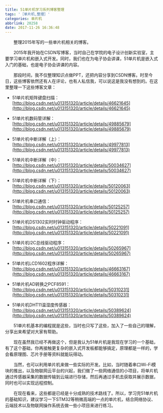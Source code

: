 ```yaml
---
title: 51单片机学习系列博客整理
tags: '［单片机,整理］'
categories: 单片机
abbrlink: 20258
date: 2017-11-26 16:36:48
---
```


　　整理2015年写的一些单片机相关的博客。

<!--more-->

　　2015年我开始在CSDN写博客，当时自己在学院的电子设计创新实验室，主要学习单片机和嵌入式开发。同时，我们也在为电子协会讲课，51单片机是嵌入式入门的基础，也是电子协会讲课的内容。

　　那段时间，我不仅整理知识点做PPT，还把内容分享到CSDN博客。时至今日，这些博客依然还有人在评论，也有人私信我，可以说这是我没有想到的。在这里整理一下这些博客文章：

- 51单片机矩阵键盘扫描：
[http://blog.csdn.net/u013151320/article/details/46621645](http://blog.csdn.net/u013151320/article/details/46621645)

- 51单片机数码管详解：
[http://blog.csdn.net/u013151320/article/details/49885679](http://blog.csdn.net/u013151320/article/details/49885679)

- 51单片机中断详解（上）：
[http://blog.csdn.net/u013151320/article/details/49977813](http://blog.csdn.net/u013151320/article/details/49977813)

- 51单片机中断详解（中）：
[http://blog.csdn.net/u013151320/article/details/50034627](http://blog.csdn.net/u013151320/article/details/50034627)

- 51单片机中断详解（下）：
[http://blog.csdn.net/u013151320/article/details/50120063](http://blog.csdn.net/u013151320/article/details/50120063)

- 51单片机串口通信：
[http://blog.csdn.net/u013151320/article/details/50125257](http://blog.csdn.net/u013151320/article/details/50125257)

- 51单片机DS1302实时时钟驱动程序：
[http://blog.csdn.net/u013151320/article/details/50221091](http://blog.csdn.net/u013151320/article/details/50221091)

-  51单片机I2C总线驱动程序：
[http://blog.csdn.net/u013151320/article/details/50265967](http://blog.csdn.net/u013151320/article/details/50265967)

- 51单片机LCD1602程序详解：
[http://blog.csdn.net/u013151320/article/details/46663167](http://blog.csdn.net/u013151320/article/details/46663167)

- 51单片机AD转换之PCF8591：
[http://blog.csdn.net/u013151320/article/details/50310231](http://blog.csdn.net/u013151320/article/details/50310231)

- 51单片机DHT11温湿度传感器：
[http://blog.csdn.net/u013151320/article/details/50389624](http://blog.csdn.net/u013151320/article/details/50389624)


　　51单片机基本的编程就是这些，当时也只写了这些，加入了一些自己的理解，分享出来希望对大家有帮助。

　　现在虽然我已经不再做这个，但是我认为51单片机是我现在学习的一个基础，有了这个基础，你再接触更复杂的嵌入式开发板都能够搞定，原理都是一样的，学会看原理图、芯片手册等资料就能玩得动。

　　当然，也可以利用单片机来做一些实际的开发。比如，当时随着串口Wi-Fi模块的推出，以及物联网云平台的兴起，我们做了一些网络通信的小项目，将单片机通过传感器采集的数据传输到云端进行存储，然后再通过手机去获取并展示数据，同时也可以实现远程控制。

　　在现在看来，这些都是已经是十分成熟的技术路线了。所以，学习完51单片机的基础知识，建议学习一下STM32等稍微高端的一点的单片机，结合网络协议、云端技术以及物联网操作系统去做一些小项目来进行练习。
